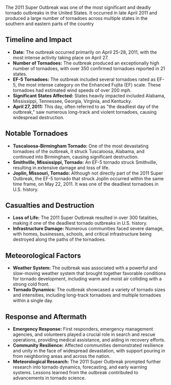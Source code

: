 The 2011 Super Outbreak was one of the most significant and deadly tornado outbreaks in the United States. It occurred in late April 2011 and produced a large number of tornadoes across multiple states in the southern and eastern parts of the country

## Timeline and Impact
- **Date:** The outbreak occurred primarily on April 25-28, 2011, with the most intense activity taking place on April 27.
- **Number of Tornadoes:** The outbreak produced an exceptionally high number of tornadoes, with over 350 confirmed tornadoes reported in 21 states.
- **EF-5 Tornadoes:** The outbreak included several tornadoes rated as EF-5, the most intense category on the Enhanced Fujita (EF) scale. These tornadoes had estimated wind speeds of over 200 mph.
- **Significant States Affected:** States heavily impacted included Alabama, Mississippi, Tennessee, Georgia, Virginia, and Kentucky.
- **April 27, 2011:** This day, often referred to as "the deadliest day of the outbreak," saw numerous long-track and violent tornadoes, causing widespread destruction.

## Notable Tornadoes
- **Tuscaloosa-Birmingham Tornado:** One of the most devastating tornadoes of the outbreak, it struck Tuscaloosa, Alabama, and continued into Birmingham, causing significant destruction.
- **Smithville, Mississippi, Tornado:** An EF-5 tornado struck Smithville, resulting in extensive damage and loss of life.
- **Joplin, Missouri, Tornado:** Although not directly part of the 2011 Super Outbreak, the EF-5 tornado that struck Joplin occurred within the same time frame, on May 22, 2011. It was one of the deadliest tornadoes in U.S. history.

## Casualties and Destruction
- **Loss of Life:** The 2011 Super Outbreak resulted in over 300 fatalities, making it one of the deadliest tornado outbreaks in U.S. history.
- **Infrastructure Damage:** Numerous communities faced severe damage, with homes, businesses, schools, and critical infrastructure being destroyed along the paths of the tornadoes.

## Meteorological Factors
- **Weather System:** The outbreak was associated with a powerful and slow-moving weather system that brought together favorable conditions for tornado development, including warm and moist air colliding with a strong cold front.
- **Tornado Dynamics:** The outbreak showcased a variety of tornado sizes and intensities, including long-track tornadoes and multiple tornadoes within a single day.

## Response and Aftermath
- **Emergency Response:** First responders, emergency management agencies, and volunteers played a crucial role in search and rescue operations, providing medical assistance, and aiding in recovery efforts.
- **Community Resilience:** Affected communities demonstrated resilience and unity in the face of widespread devastation, with support pouring in from neighboring areas and across the nation.
- **Meteorological Research:** The 2011 Super Outbreak prompted further research into tornado dynamics, forecasting, and early warning systems. Lessons learned from the outbreak contributed to advancements in tornado science.